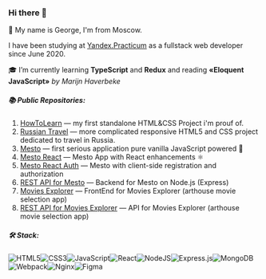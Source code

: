 ### Hi there 👋

🍞 My name is George, I'm from Moscow. 

I have been studying at [Yandex.Practicum](https://praktikum.yandex.ru/) as a fullstack web developer since June 2020.

🎓 I’m currently learning **TypeScript** and **Redux** and reading **«Eloquent JavaScript»** *by Marijn Haverbeke*

##### 📚 Public Repositories:
1.  [HowToLearn](https://github.com/GeoGeorgeous/how-to-learn) — my first standalone HTML&CSS Project i'm prouf of.
2.  [Russian Travel](https://github.com/GeoGeorgeous/russian-travel) — more complicated responsive HTML5 and CSS project dedicated to travel in Russia.
3.  [Mesto](https://github.com/GeoGeorgeous/mesto) — first serious application  pure vanilla JavaScript powered 💫
4.  [Mesto React](https://github.com/GeoGeorgeous/mesto-react) — Mesto App with React enhancements ⚛
5.  [Mesto React Auth](https://github.com/GeoGeorgeous/react-mesto-auth) — Mesto with client-side registration and authorization
6.  [REST API for Mesto](https://github.com/GeoGeorgeous/express-mesto) — Backend for Mesto on Node.js (Express)
7.  [Movies Explorer](https://github.com/GeoGeorgeous/movies-explorer-frontend) — FrontEnd for Movies Explorer (arthouse movie selection app)
8.  [REST API for Movies Explorer](https://github.com/GeoGeorgeous/movies-explorer-api) — API for Movies Explorer (arthouse movie selection app)

##### 🛠️ Stack:
<img alt="HTML5" src="https://img.shields.io/badge/html5-%23E34F26.svg?style=for-the-badge&logo=html5&logoColor=white"/><img alt="CSS3" src="https://img.shields.io/badge/css3-%231572B6.svg?style=for-the-badge&logo=css3&logoColor=white"/><img alt="JavaScript" src="https://img.shields.io/badge/javascript-%23323330.svg?style=for-the-badge&logo=javascript&logoColor=%23F7DF1E"/><img alt="React" src="https://img.shields.io/badge/react-%2320232a.svg?style=for-the-badge&logo=react&logoColor=%2361DAFB"/><img alt="NodeJS" src="https://img.shields.io/badge/node.js-%2343853D.svg?style=for-the-badge&logo=node-dot-js&logoColor=white"/><img alt="Express.js" src="https://img.shields.io/badge/express.js-%23404d59.svg?style=for-the-badge&logo=express&logoColor=%2361DAFB"/><img alt="MongoDB" src ="https://img.shields.io/badge/MongoDB-%234ea94b.svg?style=for-the-badge&logo=mongodb&logoColor=white"/><img alt="Webpack" src="https://img.shields.io/badge/webpack-%238DD6F9.svg?style=for-the-badge&logo=webpack&logoColor=black" /><img alt="Nginx" src="https://img.shields.io/badge/nginx-%23009639.svg?style=for-the-badge&logo=nginx&logoColor=white"/><img alt="Figma" src="https://img.shields.io/badge/figma-%23F24E1E.svg?style=for-the-badge&logo=figma&logoColor=white"/>

